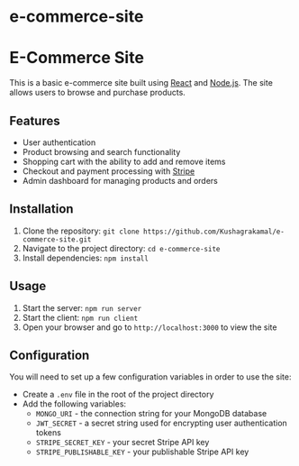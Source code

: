 # e-commerce-site
# E-Commerce Site

This is a basic e-commerce site built using [React](https://reactjs.org/) and [Node.js](https://nodejs.org/en/). The site allows users to browse and purchase products.

## Features

- User authentication
- Product browsing and search functionality
- Shopping cart with the ability to add and remove items
- Checkout and payment processing with [Stripe](https://stripe.com/)
- Admin dashboard for managing products and orders

## Installation

1. Clone the repository: `git clone https://github.com/Kushagrakamal/e-commerce-site.git`
2. Navigate to the project directory: `cd e-commerce-site`
3. Install dependencies: `npm install`

## Usage

1. Start the server: `npm run server`
2. Start the client: `npm run client`
3. Open your browser and go to `http://localhost:3000` to view the site

## Configuration

You will need to set up a few configuration variables in order to use the site:

- Create a `.env` file in the root of the project directory
- Add the following variables:
  - `MONGO_URI` - the connection string for your MongoDB database
  - `JWT_SECRET` - a secret string used for encrypting user authentication tokens
  - `STRIPE_SECRET_KEY` - your secret Stripe API key
  - `STRIPE_PUBLISHABLE_KEY` - your publishable Stripe API key


